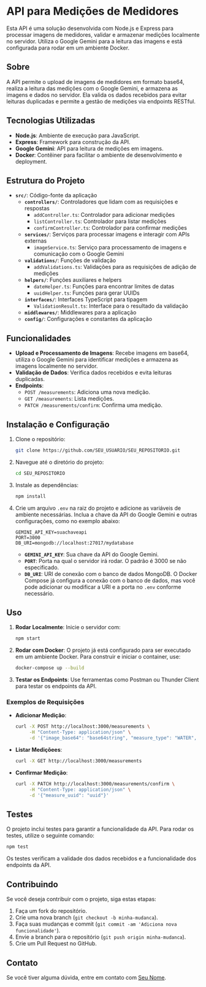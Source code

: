 # API para Medições de Medidores

Esta API é uma solução desenvolvida com Node.js e Express para processar imagens de medidores, validar e armazenar medições localmente no servidor. Utiliza o Google Gemini para a leitura das imagens e está configurada para rodar em um ambiente Docker.

## Sobre

A API permite o upload de imagens de medidores em formato base64, realiza a leitura das medições com o Google Gemini, e armazena as imagens e dados no servidor. Ela valida os dados recebidos para evitar leituras duplicadas e permite a gestão de medições via endpoints RESTful.

## Tecnologias Utilizadas

- **Node.js**: Ambiente de execução para JavaScript.
- **Express**: Framework para construção da API.
- **Google Gemini**: API para leitura de medições em imagens.
- **Docker**: Contêiner para facilitar o ambiente de desenvolvimento e deployment.

## Estrutura do Projeto

- **`src/`**: Código-fonte da aplicação
  - **`controllers/`**: Controladores que lidam com as requisições e respostas
    - `addController.ts`: Controlador para adicionar medições
    - `listController.ts`: Controlador para listar medições
    - `confirmController.ts`: Controlador para confirmar medições
  - **`services/`**: Serviços para processar imagens e interagir com APIs externas
    - `imageService.ts`: Serviço para processamento de imagens e comunicação com o Google Gemini
  - **`validations/`**: Funções de validação
    - `addValidations.ts`: Validações para as requisições de adição de medições
  - **`helpers/`**: Funções auxiliares e helpers
    - `dateHelper.ts`: Funções para encontrar limites de datas
    - `uuidHelper.ts`: Funções para gerar UUIDs
  - **`interfaces/`**: Interfaces TypeScript para tipagem
    - `ValidationResult.ts`: Interface para o resultado da validação
  - **`middlewares/`**: Middlewares para a aplicação
  - **`config/`**: Configurações e constantes da aplicação

## Funcionalidades

- **Upload e Processamento de Imagens**: Recebe imagens em base64, utiliza o Google Gemini para identificar medições e armazena as imagens localmente no servidor.
- **Validação de Dados**: Verifica dados recebidos e evita leituras duplicadas.
- **Endpoints**:
  - `POST /measurements`: Adiciona uma nova medição.
  - `GET /measurements`: Lista medições.
  - `PATCH /measurements/confirm`: Confirma uma medição.

## Instalação e Configuração

1. Clone o repositório:
   ```bash
   git clone https://github.com/SEU_USUARIO/SEU_REPOSITORIO.git
   ```
2. Navegue até o diretório do projeto:
   ```bash
   cd SEU_REPOSITORIO
   ```
3. Instale as dependências:
   ```bash
   npm install
   ```
4. Crie um arquivo `.env` na raiz do projeto e adicione as variáveis de ambiente necessárias. Inclua a chave da API do Google Gemini e outras configurações, como no exemplo abaixo:
   ```
   GEMINI_API_KEY=suachaveapi
   PORT=3000
   DB_URI=mongodb://localhost:27017/mydatabase
   ```

   - **`GEMINI_API_KEY`**: Sua chave da API do Google Gemini.
   - **`PORT`**: Porta na qual o servidor irá rodar. O padrão é 3000 se não especificado.
   - **`DB_URI`**: URI de conexão com o banco de dados MongoDB. O Docker Compose já configura a conexão com o banco de dados, mas você pode adicionar ou modificar a URI e a porta no `.env` conforme necessário.

## Uso

1. **Rodar Localmente**: Inicie o servidor com:
   ```bash
   npm start
   ```

2. **Rodar com Docker**: O projeto já está configurado para ser executado em um ambiente Docker. Para construir e iniciar o container, use:
   ```bash
   docker-compose up --build
   ```

3. **Testar os Endpoints**: Use ferramentas como Postman ou Thunder Client para testar os endpoints da API.

### Exemplos de Requisições

- **Adicionar Medição**:
  ```bash
  curl -X POST http://localhost:3000/measurements \
       -H "Content-Type: application/json" \
       -d '{"image_base64": "base64string", "measure_type": "WATER", "customer_code": "12345"}'
  ```

- **Listar Mediçõees**:
  ```bash
  curl -X GET http://localhost:3000/measurements
  ```

- **Confirmar Medição**:
  ```bash
  curl -X PATCH http://localhost:3000/measurements/confirm \
       -H "Content-Type: application/json" \
       -d '{"measure_uuid": "uuid"}'
  ```

## Testes

O projeto inclui testes para garantir a funcionalidade da API. Para rodar os testes, utilize o seguinte comando:

```bash
npm test
```

Os testes verificam a validade dos dados recebidos e a funcionalidade dos endpoints da API.

## Contribuindo

Se você deseja contribuir com o projeto, siga estas etapas:

1. Faça um fork do repositório.
2. Crie uma nova branch (`git checkout -b minha-mudanca`).
3. Faça suas mudanças e commit (`git commit -am 'Adiciona nova funcionalidade'`).
4. Envie a branch para o repositório (`git push origin minha-mudanca`).
5. Crie um Pull Request no GitHub.

## Contato

Se você tiver alguma dúvida, entre em contato com [Seu Nome](mailto:seuemail@example.com).
